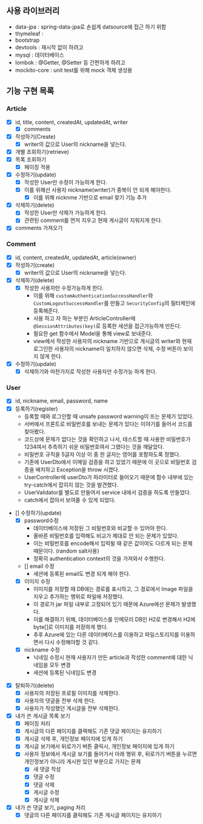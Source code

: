 ## 사용 라이브러리
- data-jpa : spring-data-jpa로 손쉽게 datsource에 접근 하기 위함
- thymeleaf : 
- bootstrap
- devtools : 재시작 없이 하려고
- mysql : 데이터베이스
- lombok : @Getter, @Setter 등 간편하게 하려고
- mockito-core : unit test를 위해 mock 객체 생성용
## 기능 구현 목록
### Article
- [x] id, title, content, createdAt, updatedAt, writer
  - [x] comments
- [x] 작성하기(Create)
  - [x] writer의 값으로 User의 nickname을 넣는다.
- [x] 개별 조회하기(retrieve)
- [x] 목록 조회하기
  - [x] 페이징 적용 
- [x] 수정하기(update)
  - [x] 작성한 User만 수정이 가능하게 한다.
  - [x] 이를 위해선 사용자 nickname(writer)가 중복이 안 되게 해야한다.
    - [x] 이를 위해 nicknme 기반으로 email 찾기 기능 추가
- [x] 삭제하기(delete)
  - [x] 작성한 User만 삭제가 가능하게 한다.
  - [x] 관련된 comment를 먼저 지우고 현재 게시글이 지워지게 한다.
- [x] comments 가져오기
### Comment
- [x] id, content, createdAt, updatedAt, article(owner)
- [x] 작성하기(create)
  - [x] writer의 값으로 User의 nickname을 넣는다.
- [x] 삭제하기(delete)
  - [x] 작성한 사용자만 수정가능하게 한다.
    - 이를 위해 `customAuthenticationSuccessHandler`와 `CustomLogoutSuccessHandler`를 만들고 `SecurityConfig`의 필터체인에 등록해준다.
    - 사용 하고 자 하는 부분인 ArticleController에 `@SessionAttributes(key)`로 등록한 세션을 접근가능하게 만든다.
    - 필요한 get 함수에서 Model을 통해 view로 보내준다.
    - view에서 작성한 사용자의 nickname 기반으로 게시글의 writer와 현재 로그인한 사용자의 nickname이 일치하지 않으면 삭제, 수정 버튼이 보이지 않게 한다.
- [x] 수정하기(update)
  - [x] 삭제하기와 마찬가지로 작성한 사용자만 수정가능 하게 한다.
### User
- [x] id, nickname, email, password, name
- [x] 등록하기(register)
  - 등록할 때와 로그인할 때 unsafe password warning이 뜨는 문제가 있었다.
  - 서버에서 프론트로 비밀번호를 보내는 문제가 있다는 이야기를 들어서 코드를 찾아봤다.
  - 코드상에 문제가 없다는 것을 확인하고 나서, 테스트할 때 사용한 비밀번호가 1234여서 추측하기 쉬운 비밀번호여서 그랬다는 것을 깨달았다.
  - 비밀번호 규칙을 5글자 이상 이 중 한 글자는 영어를 포함하도록 정했다.
  - 기존에 UserDto에서 이메일 검증을 하고 있었기 때문에 이 곳으로 비밀번호 검증을 배치하고 Exception을 throw 시켰다.
  - UserController에 userDto가 파라미터로 들어오기 때문에 함수 내부에 있는 try-catch에서 잡히지 않는 것을 발견했다.
  - UserValidator를 별도로 만들어서 service 내에서 검증을 하도록 만들었다.
  - catch에서 잡아서 보여줄 수 있게 되었다.
- [] 수정하기(update)
  - [x] password수정
    - 데이터베이스에 저장된 그 비밀번호와 비교할 수 있어야 한다.
    - 올바른 비밀번호를 입력해도 비교가 제대로 안 되는 문제가 있었다.
    - 이는 비밀번호를 encode해서 입력될 때 같은 값이여도 다르게 되는 문제 때문이다. (random salt사용)
    - 정확히 authentication context의 것을 가져와서 수행한다.
  - [] email 수정
    - 세션에 등록된 email도 변경 되게 해야 한다.
  - [x] 이미지 수정
    - 이미지를 저장할 때 DB에는 경로를 표시하고, 그 경로에서 Image 파일을 지우고 추가하는 행위로 파일에 저장했다.
    - 이 경로가 jar 파일 내부로 고정되어 있기 때문에 Azure에선 문제가 발생했다.
    - 이를 해결하기 위해, 데이터베이스를 인메모리 DB인 H2로 변경해서 H2에 byte[]로 이미지를 저장하게 했다.
    - 추후 Azure에 있는 다른 데이터베이스를 이용하고 파일스토리지를 이용하면서 다시 수정해야할 것 같다.
  - [x] nickname 수정
    - 닉네임 수정시 현재 사용자가 만든 article과 작성한 comment에 대한 닉네임을 모두 변경
    - 세션에 등록된 닉네임도 변경
- [x] 탈퇴하기(delete)
  - [x] 사용자의 저장된 프로필 이미지를 삭제한다.
  - [x] 사용자의 댓글을 전부 삭제 한다.
  - [x] 사용자가 작성했던 게시글을 전부 삭제한다.
- [x] 내가 쓴 게시글 목록 보기
  - [x] 페이징 처리
  - [x] 게시글의 다른 페이지를 클랙해도 기존 댓글 페이지는 유지하기
  - [x] 게시글 삭제 후, 개인정보 페이지에 있게 하기
  - [x] 게시글 보기에서 뒤로가기 버튼 클릭시, 개인정보 페이지에 있게 하기
  - [x] 사용자 정보에서 게시글 보기를 들어가서 아래 행위 후, 뒤로가기 버튼을 누르면 개인정보가 아니라 게시판 있던 부분으로 가지는 문제
    - [x] 새 댓글 작성
    - [x] 댓글 수정
    - [x] 댓글 삭제
    - [x] 게시글 수정
    - [x] 게시글 삭제
- [x] 내가 쓴 댓글 보기, paging 처리
  - [x] 댓글의 다른 페이지를 클릭해도 기존 게시글 페이지는 유지하기
